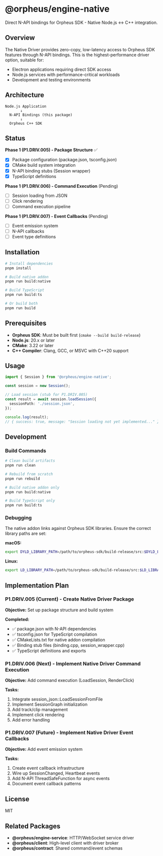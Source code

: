# @orpheus/engine-native

Direct N-API bindings for Orpheus SDK - Native Node.js ↔ C++ integration.

## Overview

The Native Driver provides zero-copy, low-latency access to Orpheus SDK features through N-API bindings. This is the highest-performance driver option, suitable for:

- Electron applications requiring direct SDK access
- Node.js services with performance-critical workloads
- Development and testing environments

## Architecture

```
Node.js Application
       ↓
  N-API Bindings (this package)
       ↓
  Orpheus C++ SDK
```

## Status

**Phase 1 (P1.DRIV.005) - Package Structure** ✅

- [x] Package configuration (package.json, tsconfig.json)
- [x] CMake build system integration
- [x] N-API binding stubs (Session wrapper)
- [x] TypeScript definitions

**Phase 1 (P1.DRIV.006) - Command Execution** (Pending)

- [ ] Session loading from JSON
- [ ] Click rendering
- [ ] Command execution pipeline

**Phase 1 (P1.DRIV.007) - Event Callbacks** (Pending)

- [ ] Event emission system
- [ ] N-API callbacks
- [ ] Event type definitions

## Installation

```bash
# Install dependencies
pnpm install

# Build native addon
pnpm run build:native

# Build TypeScript
pnpm run build:ts

# Or build both
pnpm run build
```

## Prerequisites

- **Orpheus SDK**: Must be built first (`cmake --build build-release`)
- **Node.js**: 20.x or later
- **CMake**: 3.22 or later
- **C++ Compiler**: Clang, GCC, or MSVC with C++20 support

## Usage

```typescript
import { Session } from '@orpheus/engine-native';

const session = new Session();

// Load session (stub for P1.DRIV.005)
const result = await session.loadSession({
  sessionPath: './session.json',
});

console.log(result);
// { success: true, message: "Session loading not yet implemented..." }
```

## Development

### Build Commands

```bash
# Clean build artifacts
pnpm run clean

# Rebuild from scratch
pnpm run rebuild

# Build native addon only
pnpm run build:native

# Build TypeScript only
pnpm run build:ts
```

### Debugging

The native addon links against Orpheus SDK libraries. Ensure the correct library paths are set:

**macOS:**
```bash
export DYLD_LIBRARY_PATH=/path/to/orpheus-sdk/build-release/src:$DYLD_LIBRARY_PATH
```

**Linux:**
```bash
export LD_LIBRARY_PATH=/path/to/orpheus-sdk/build-release/src:$LD_LIBRARY_PATH
```

## Implementation Plan

### P1.DRIV.005 (Current) - Create Native Driver Package

**Objective:** Set up package structure and build system

**Completed:**
- ✅ package.json with N-API dependencies
- ✅ tsconfig.json for TypeScript compilation
- ✅ CMakeLists.txt for native addon compilation
- ✅ Binding stub files (binding.cpp, session_wrapper.cpp)
- ✅ TypeScript definitions and exports

### P1.DRIV.006 (Next) - Implement Native Driver Command Execution

**Objective:** Add command execution (LoadSession, RenderClick)

**Tasks:**
1. Integrate session_json::LoadSessionFromFile
2. Implement SessionGraph initialization
3. Add track/clip management
4. Implement click rendering
5. Add error handling

### P1.DRIV.007 (Future) - Implement Native Driver Event Callbacks

**Objective:** Add event emission system

**Tasks:**
1. Create event callback infrastructure
2. Wire up SessionChanged, Heartbeat events
3. Add N-API ThreadSafeFunction for async events
4. Document event callback patterns

## License

MIT

## Related Packages

- **@orpheus/engine-service**: HTTP/WebSocket service driver
- **@orpheus/client**: High-level client with driver broker
- **@orpheus/contract**: Shared command/event schemas

